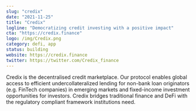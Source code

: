 ```yaml
---
slug: "credix"
date: "2021-11-25"
title: "Credix"
logline: "Democratizing credit investing with a positive impact"
cta: "https://credix.finance"
logo: /img/Credix.png
category: defi, app
status: building
website: https://credix.finance
twitter: https://twitter.com/Credix_finance
---
```


Credix is the decentralised credit marketplace. Our protocol enables global access to efficient undercollateralized lending for non-bank loan originators (e.g. FinTech companies) in emerging markets and fixed-income investment opportunities for investors. Credix bridges traditional finance and DeFi with the regulatory compliant framework institutions need.
